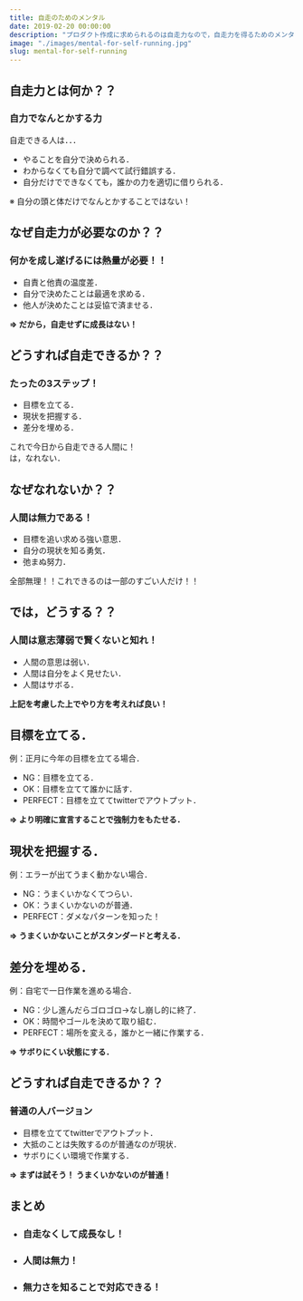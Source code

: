 ```yaml
---
title: 自走のためのメンタル
date: 2019-02-20 00:00:00
description: "プロダクト作成に求められるのは自走力なので，自走力を得るためのメンタルについて考えた．"
image: "./images/mental-for-self-running.jpg"
slug: mental-for-self-running
---
```


## **自走力とは何か？？**

### **自力でなんとかする力**

自走できる人は．．．

- やることを自分で決められる．
- わからなくても自分で調べて試行錯誤する．
- 自分だけでできなくても，誰かの力を適切に借りられる．

※ 自分の頭と体だけでなんとかすることではない！

## **なぜ自走力が必要なのか？？**

### **何かを成し遂げるには熱量が必要！！**

- 自責と他責の温度差．
- 自分で決めたことは最適を求める．
- 他人が決めたことは妥協で済ませる．

**=> だから，自走せずに成長はない！**

## **どうすれば自走できるか？？**

### **たったの3ステップ！**

- 目標を立てる．
- 現状を把握する．
- 差分を埋める．

これで今日から自走できる人間に！  
は，なれない．

## **なぜなれないか？？**

### **人間は無力である！**

- 目標を追い求める強い意思．
- 自分の現状を知る勇気．
- 弛まぬ努力．

全部無理！！これできるのは一部のすごい人だけ！！

## **では，どうする？？**

### **人間は意志薄弱で賢くないと知れ！**

- 人間の意思は弱い．
- 人間は自分をよく見せたい．
- 人間はサボる．

**上記を考慮した上でやり方を考えれば良い！**

## **目標を立てる．**

例：正月に今年の目標を立てる場合．

- NG：目標を立てる．
- OK：目標を立てて誰かに話す．
- PERFECT：目標を立ててtwitterでアウトプット．

**=> より明確に宣言することで強制力をもたせる．**

## **現状を把握する．**

例：エラーが出てうまく動かない場合．

- NG：うまくいかなくてつらい．
- OK：うまくいかないのが普通．
- PERFECT：ダメなパターンを知った！

**=> うまくいかないことがスタンダードと考える．**

## **差分を埋める．**

例：自宅で一日作業を進める場合．

- NG：少し進んだらゴロゴロ->なし崩し的に終了．
- OK：時間やゴールを決めて取り組む．
- PERFECT：場所を変える，誰かと一緒に作業する．

**=> サボりにくい状態にする．**

## **どうすれば自走できるか？？**

### **普通の人バージョン**

- 目標を立ててtwitterでアウトプット．
- 大抵のことは失敗するのが普通なのが現状．
- サボりにくい環境で作業する．

**=> まずは試そう！ うまくいかないのが普通！**

## **まとめ**

- ### **自走なくして成長なし！**

- ### **人間は無力！**

- ### **無力さを知ることで対応できる！**

